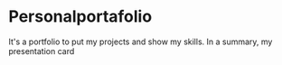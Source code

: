 # Personalportafolio
It's a portfolio to put my projects and show my skills. In a summary, my presentation card
